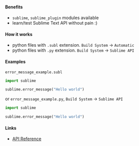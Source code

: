 #### Benefits
+   `sublime`, `sublime_plugin` modules available
+   learn/test Sublime Text API without pain :)

#### How it works
+   python files with `.subl` extension. `Build System` -> `Automatic`
+   python files with `.py` extension. `Build System` -> `Sublime API`

#### Examples
`error_message_example.subl`
```python
import sublime

sublime.error_message("Hello world")
```

or `error_message_example.py`, `Build System` -> `Sublime API`
```python
import sublime

sublime.error_message("Hello world")
```

#### Links
+   [API Reference](https://www.sublimetext.com/docs/3/api_reference.html)